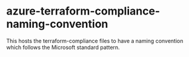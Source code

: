 # azure-terraform-compliance-naming-convention
This hosts the terraform-compliance files to have a naming convention which follows the Microsoft standard pattern.
